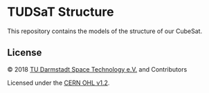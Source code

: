 # TUDSaT Structure

This repository contains the models of the structure of our CubeSat.

## License

© 2018 [TU Darmstadt Space Technology e.V.](http://www.tudsat.space) and Contributors

Licensed under the [CERN OHL v1.2](./LICENSE).
